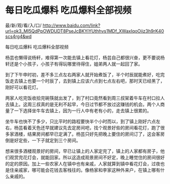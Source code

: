# 每日吃瓜爆料 吃瓜爆料全部视频

最/新/观/看/入/口/ http://www.baidu.com/link?url=ok3_Ml5QdPpOWDUDT8PseJcBKYiYUthhvs1MDf_XWaxIqoOiiz3h9rK40scs4rg4&wd


每日吃瓜爆料 吃瓜爆料全部视频

杨芸也懒得说杨轩，难得第一次能去镇上看花灯，杨芸自己都很兴奋，更不要说杨轩还是个小孩子，小孩子有得玩哪里待得住，姐弟两人就一起回了家。

到了下午申时初，差不多三点左右两家人就开始煮饭了，半个时辰就能煮好，吃完饭走去镇上也要一个时辰了，去到镇上应该六点到七点左右吧，那时天已经黑了，刚好可以看花灯。

两家人吃完饭收拾完碗筷就出发了，到了村口竟然看到周三叔架着牛车在村口拉人去镇上。这周三叔真的是无利不起早，今日过节都不放过这赚钱的机会。两个人商量了一下选择坐牛车去镇上，因为一行人中有老有小的，走去镇上很累的。

坐牛车也快不了多少，只比平时的路程要快半个小时而以，到了镇上刚好六点左右，杨芸看着天色还早就建议先去定房间吧，找个观景好些的房间看花灯，跑了很多家酒楼，结果房间都早已定满了。杨芸只好先把晚上要住的房间订了，这会客房倒是好定些，一下子就定到三个房间。

想来很多酒楼观景好的房间，早已让镇上的人家定完了，镇上的人家都有房子，他们观赏完花灯会，就能回家。所以这造成观景房间不好定，晚上睡觉住的房间很好的定的原因。加上一些农家人在镇中也有亲戚，人家就算到镇中看花灯会，过夜也是住亲戚家，哪可能会花钱去客栈往的。像杨家和李家这种外来户，在镇上哪有什么亲戚的。
